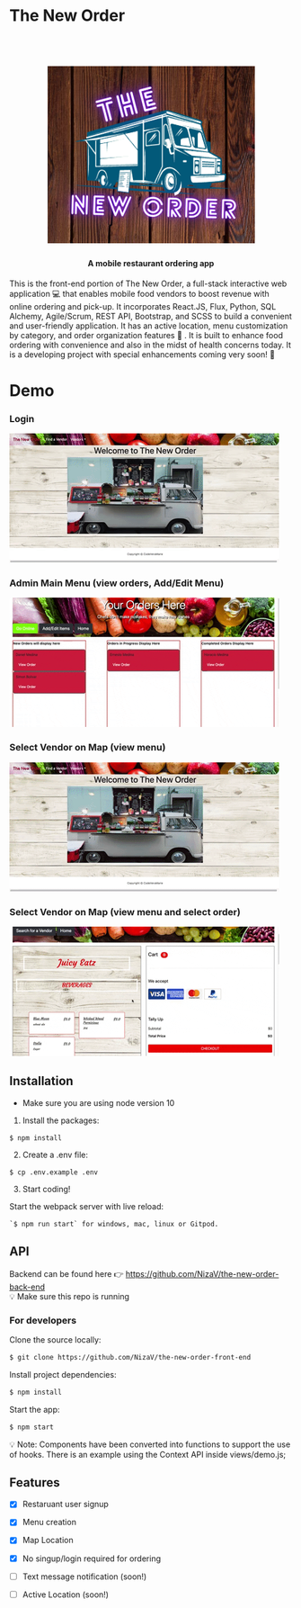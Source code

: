 

# The New Order

<h1 align="center">
  <br>
  <img src="https://github.com/NizaV/the-new-order-front-end/blob/master/src/img/the-new-order-logo.png" alt="The New Order Logo" width="369">
</h1>

<h4 align="center">A mobile restaurant ordering app</h4>

This is the front-end portion of The New Order, a  full-stack interactive web application :computer: that enables mobile food vendors to boost revenue with online ordering and pick-up. It incorporates React.JS, Flux, Python, SQL Alchemy, Agile/Scrum, REST API, Bootstrap, and SCSS to build a convenient and user-friendly application. It has an active location, menu customization by category, and order organization features :raised_hands: . It is built to enhance food ordering with convenience and also in the midst of health concerns today. It is a developing project with special enhancements coming very soon! :rocket:

# Demo
### Login

![Restaurant Login](src/gifs/the-new-order-demo-login.gif)
<br>
### Admin Main Menu (view orders, Add/Edit Menu)

![Restaurant adminMain](src/gifs/orders.gif)
<br>
### Select Vendor on Map (view menu)

![Restaurants Map](src/gifs/the-new-order-demo-map.gif)
<br>
### Select Vendor on Map (view menu and select order)

![Customer Order Page](src/gifs/the-new-order-demo-userMain.gif)
<br>

## Installation
- Make sure you are using node version 10

1. Install the packages:
```
$ npm install
```
2. Create a .env file:
```
$ cp .env.example .env
```
3. Start coding!

Start the webpack server with live reload:

```
`$ npm run start` for windows, mac, linux or Gitpod.
```


## API
Backend can be found here 👉 https://github.com/NizaV/the-new-order-back-end
<br>
💡 Make sure this repo is running

### For developers
Clone the source locally:

```sh
$ git clone https://github.com/NizaV/the-new-order-front-end
```

Install project dependencies:

```sh
$ npm install
```
Start the app:

```sh
$ npm start
```
💡 Note: Components have been converted into functions to support the use of hooks. There is an example using the Context API inside views/demo.js;


## Features

- [x] Restaruant user signup
- [x] Menu creation
- [x] Map Location
- [x] No singup/login required for ordering
- [ ] Text message notification (soon!)
- [ ] Active Location (soon!)

